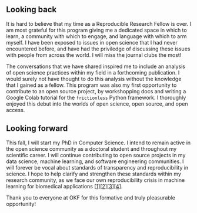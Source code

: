 ## Looking back

It is hard to believe that my time as a Reproducible Research Fellow is over. I am most grateful for this program giving me a dedicated space in which to learn, a community with which to engage, and language with which to arm myself. I have been exposed to issues in open science that I had never encountered before, and have had the priviledge of discussing these issues with people from across the world. I will miss the journal clubs the most!

The conversations that we have shared inspired me to include an analysis of open science practices within my field in a forthcoming publication. I would surely not have thought to do this analysis without the knowledge that I gained as a fellow. This program was also my first opportunity to contribute to an open source project, by workshopping docs and writing a Google Colab tutorial for the `frictionless` Python framework. I thoroughly enjoyed this debut into the worlds of open science, open source, and open access.

## Looking forward

This fall, I will start my PhD in Computer Science. I intend to remain active in the open science community as a doctoral student and throughout my scientific career. I will continue contributing to open source projects in my data science, machine learning, and software engineering communities. I will forever be vocal about standards of transparency and reproducibility in science. I hope to help clarify and strengthen these standards within my research community, as we face our own reproducibility crisis in machine learning for biomedical applications [[1]](https://stm.sciencemag.org/content/13/586/eabb1655)[[2]](https://idp.nature.com/authorize/casa?redirect_uri=https://www.nature.com/articles/s41586-020-2766-y&casa_token=7YMpxmLqxGgAAAAA:IwHzuUS9Ny1zPMYJ3khrwT2L6QmbIm_hH_XAzkQagtIxtilBGU3KzWI1YBLfh2CV-aYOo0Xkj4AXM2Yt)[[3]](https://www.nature.com/articles/s42256-021-00307-0)[[4]](https://pubs.rsna.org/doi/10.1148/ryai.2020200029).

Thank you to everyone at OKF for this formative and truly pleasurable opportunity!
